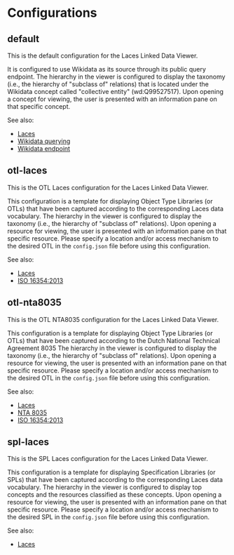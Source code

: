 # Configurations 
## default

This is the default configuration for the Laces Linked Data Viewer.

It is configured to use Wikidata as its source through its public query endpoint. The hierarchy in the viewer is configured to display the taxonomy (i.e., the hierarchy of "subclass of" relations) that is located under the Wikidata concept called "collective entity" (wd:Q99527517). Upon opening a concept for viewing, the user is presented with an information pane on that specific concept.

See also:

* [Laces](https://laceshub.com/)
* [Wikidata querying](https://query.wikidata.org)
* [Wikidata endpoint](https://query.wikidata.org/sparql)

## otl-laces

This is the OTL Laces configuration for the Laces Linked Data Viewer.

This configuration is a template for displaying Object Type Libraries (or OTLs) that have been captured according to the corresponding Laces data vocabulary. The hierarchy in the viewer is configured to display the taxonomy (i.e., the hierarchy of "subclass of" relations). Upon opening a resource for viewing, the user is presented with an information pane on that specific resource. Please specify a location and/or access mechanism to the desired OTL in the `config.json` file before using this configuration.

See also:

* [Laces](https://laceshub.com/)
* [ISO 16354:2013](https://www.iso.org/obp/ui/#iso:std:iso:16354:ed-1:v1:en)

## otl-nta8035

This is the OTL NTA8035 configuration for the Laces Linked Data Viewer.

This configuration is a template for displaying Object Type Libraries (or OTLs) that have been captured according to the Dutch National Technical Agreement 8035 The hierarchy in the viewer is configured to display the taxonomy (i.e., the hierarchy of "subclass of" relations). Upon opening a resource for viewing, the user is presented with an information pane on that specific resource. Please specify a location and/or access mechanism to the desired OTL in the `config.json` file before using this configuration.

See also:

* [Laces](https://laceshub.com/)
* [NTA 8035](https://www.nen.nl/nta-8035-2020-nl-266070)
* [ISO 16354:2013](https://www.iso.org/obp/ui/#iso:std:iso:16354:ed-1:v1:en)

## spl-laces

This is the SPL Laces configuration for the Laces Linked Data Viewer.

This configuration is a template for displaying Specification Libraries (or SPLs) that have been captured according to the corresponding Laces data vocabulary. The hierarchy in the viewer is configured to display top concepts and the resources classified as these concepts. Upon opening a resource for viewing, the user is presented with an information pane on that specific resource. Please specify a location and/or access mechanism to the desired SPL in the `config.json` file before using this configuration.

See also:

* [Laces](https://laceshub.com/)